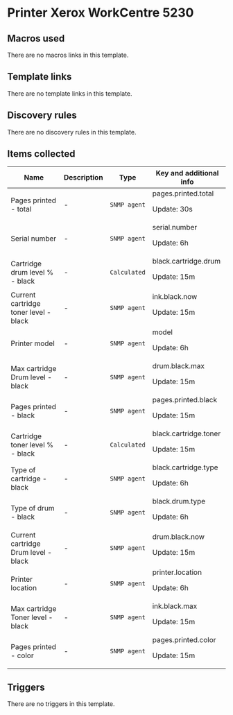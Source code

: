 # Printer Xerox WorkCentre 5230

## Macros used

There are no macros links in this template.

## Template links

There are no template links in this template.

## Discovery rules

There are no discovery rules in this template.

## Items collected

|Name|Description|Type|Key and additional info|
|----|-----------|----|----|
|Pages printed - total|<p>-</p>|`SNMP agent`|pages.printed.total<p>Update: 30s</p>|
|Serial number|<p>-</p>|`SNMP agent`|serial.number<p>Update: 6h</p>|
|Cartridge drum level % - black|<p>-</p>|`Calculated`|black.cartridge.drum<p>Update: 15m</p>|
|Current cartridge toner level - black|<p>-</p>|`SNMP agent`|ink.black.now<p>Update: 15m</p>|
|Printer model|<p>-</p>|`SNMP agent`|model<p>Update: 6h</p>|
|Max cartridge Drum level - black|<p>-</p>|`SNMP agent`|drum.black.max<p>Update: 15m</p>|
|Pages printed - black|<p>-</p>|`SNMP agent`|pages.printed.black<p>Update: 15m</p>|
|Cartridge toner level % - black|<p>-</p>|`Calculated`|black.cartridge.toner<p>Update: 15m</p>|
|Type of cartridge - black|<p>-</p>|`SNMP agent`|black.cartridge.type<p>Update: 6h</p>|
|Type of drum - black|<p>-</p>|`SNMP agent`|black.drum.type<p>Update: 6h</p>|
|Current cartridge Drum level - black|<p>-</p>|`SNMP agent`|drum.black.now<p>Update: 15m</p>|
|Printer location|<p>-</p>|`SNMP agent`|printer.location<p>Update: 6h</p>|
|Max cartridge Toner level - black|<p>-</p>|`SNMP agent`|ink.black.max<p>Update: 15m</p>|
|Pages printed - color|<p>-</p>|`SNMP agent`|pages.printed.color<p>Update: 15m</p>|
## Triggers

There are no triggers in this template.

